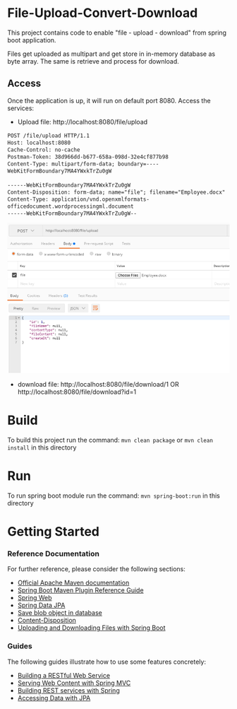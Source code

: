 # File-Upload-Convert-Download
This project contains code to enable "file - upload - download" from spring boot application.

Files get uploaded as multipart and get store in in-memory database as byte array. The same is retrieve and process for download.

Access
------

Once the application is up, it will run on default port 8080. Access the services:
* Upload file: http://localhost:8080/file/upload
	
```
POST /file/upload HTTP/1.1
Host: localhost:8080
Cache-Control: no-cache
Postman-Token: 38d966dd-b677-658a-098d-32e4cf877b98
Content-Type: multipart/form-data; boundary=----WebKitFormBoundary7MA4YWxkTrZu0gW

------WebKitFormBoundary7MA4YWxkTrZu0gW
Content-Disposition: form-data; name="file"; filename="Employee.docx"
Content-Type: application/vnd.openxmlformats-officedocument.wordprocessingml.document
------WebKitFormBoundary7MA4YWxkTrZu0gW--
```

![File Upload SnapShot](https://github.com/rishidx/code/blob/master/file-upload-convert-download/postman-upload.PNG)

* download file: http://localhost:8080/file/download/1 OR http://localhost:8080/file/download?id=1

Build
=====
To build this project run the command: `mvn clean package` or `mvn clean install` in this directory

Run
====
To run spring boot module run the command: `mvn spring-boot:run` in this directory

# Getting Started

### Reference Documentation
For further reference, please consider the following sections:

* [Official Apache Maven documentation](https://maven.apache.org/guides/index.html)
* [Spring Boot Maven Plugin Reference Guide](https://docs.spring.io/spring-boot/docs/2.2.7.RELEASE/maven-plugin/)
* [Spring Web](https://docs.spring.io/spring-boot/docs/2.2.7.RELEASE/reference/htmlsingle/#boot-features-developing-web-applications)
* [Spring Data JPA](https://docs.spring.io/spring-boot/docs/2.2.7.RELEASE/reference/htmlsingle/#boot-features-jpa-and-spring-data)
* [Save blob object in database](https://www.viralpatel.net/tutorial-save-get-blob-object-spring-3-mvc-hibernate/)
* [Content-Disposition](https://developer.mozilla.org/en-US/docs/Web/HTTP/Headers/Content-Disposition)
* [Uploading and Downloading Files with Spring Boot](https://www.devglan.com/spring-boot/spring-boot-file-upload-download)

### Guides
The following guides illustrate how to use some features concretely:

* [Building a RESTful Web Service](https://spring.io/guides/gs/rest-service/)
* [Serving Web Content with Spring MVC](https://spring.io/guides/gs/serving-web-content/)
* [Building REST services with Spring](https://spring.io/guides/tutorials/bookmarks/)
* [Accessing Data with JPA](https://spring.io/guides/gs/accessing-data-jpa/)

